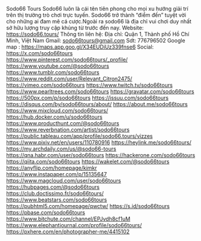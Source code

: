 Sodo66 Tours
Sodo66 luôn là cái tên tiên phong cho mọi xu hướng giải trí trên thị trường trò chơi trực tuyến. Sodo66 trở thành “điểm đến” tuyệt vời cho những ai đam mê cá cược.Ngoài ra sodo66 là địa chỉ vui chơi duy nhất sở hữu lượng truy cập khủng từ trước đến nay.
Website: https://sodo66.tours/ 
Thông tin liên hệ:
Địa chỉ:  Quận 1, Thành phố Hồ Chí Minh, Việt Nam
Gmail: sodo66tours@gmail.com
Sdt: 776796502
Google map : https://maps.app.goo.gl/X34EUDiUz339fnse6 
Social:
https://x.com/sodo66tours
https://www.pinterest.com/sodo66tours/_profile/
https://www.youtube.com/@sodo66tours
https://www.tumblr.com/sodo66tours
https://www.reddit.com/user/Relevant_Citron2475/
https://vimeo.com/sodo66tours
https://www.twitch.tv/sodo66tours
https://www.pearltrees.com/sodo66tours
https://gravatar.com/sodo66tours
https://500px.com/p/sodo66tours
https://issuu.com/sodo66tours
https://disqus.com/by/sodo66tours/about/
https://about.me/sodo66tours
https://www.mixcloud.com/sodo66tours/
https://hub.docker.com/u/sodo66tours
https://www.producthunt.com/@sodo66tours
https://www.reverbnation.com/artist/sodo66tours
https://public.tableau.com/app/profile/sodo66.tours/vizzes
https://www.pixiv.net/en/users/110780916
https://heylink.me/sodo66tours/
https://my.archdaily.com/us/@sodo66-tours
https://qna.habr.com/user/sodo66tours
https://hackerone.com/sodo66tours
https://qiita.com/sodo66tours
https://wakelet.com/@sodo66tours
https://anyflip.com/homepage/kimkr
https://www.instapaper.com/p/15135647
https://www.magcloud.com/user/sodo66tours
https://hubpages.com/@sodo66tours
https://club.doctissimo.fr/sodo66tours/
https://www.beatstars.com/sodo66tours
https://pubhtml5.com/homepage/qwctw/
https://s.id/sodo66tours
https://pbase.com/sodo66tours
https://www.bitchute.com/channel/EPJvdh8cf1uM
https://www.elephantjournal.com/profile/sodo66tours/
https://pxhere.com/en/photographer-me/4415102
